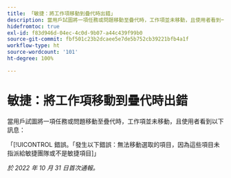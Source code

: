 ```yaml
---
title: 「敏捷：將工作項移動到疊代時出錯」
description: 當用戶試圖將一項任務或問題移動至疊代時，工作項並未移動，且使用者看到一條錯誤訊息。
hidefromtoc: true
exl-id: f83d946d-04ec-4c0d-9b07-a44c439f99b0
source-git-commit: fbf501c23b2dcaee5e7de5b752cb39221bfb4a1f
workflow-type: ht
source-wordcount: '101'
ht-degree: 100%

---
```


# 敏捷：將工作項移動到疊代時出錯

當用戶試圖將一項任務或問題移動至疊代時，工作項並未移動，且使用者看到以下訊息：

「[!UICONTROL 錯誤。「發生以下錯誤：無法移動選取的項目，因為這些項目未指派給敏捷團隊或不是敏捷項目]」

_於 2022 年 10 月 31 日首次通報。_
